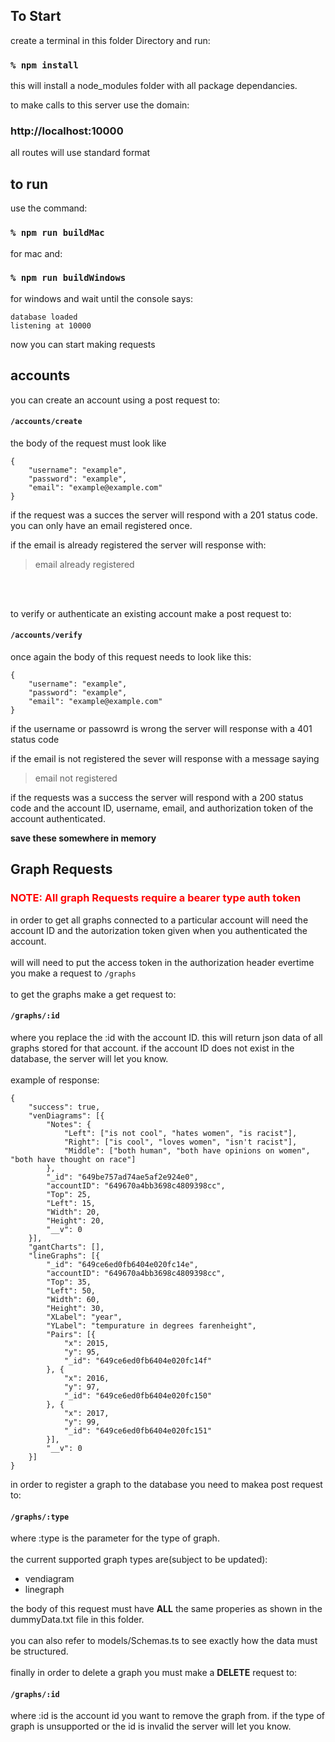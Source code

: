 ## To Start

create a terminal in this folder Directory and run:
### `% npm install`
this will install a node_modules folder with all package dependancies.

to make calls to this server use the domain:
### http://localhost:10000
all routes will use standard format

## to run

use the command:
### `% npm run buildMac`
for mac and:
### `% npm run buildWindows`
for windows
and wait until the console says:
```
database loaded
listening at 10000
```
now you can start making requests


## accounts

you can create an account using a post request to:
#### `/accounts/create`
the body of the request must look like 

```
{
    "username": "example",
    "password": "example",
    "email": "example@example.com"
}
```
if the request was a succes the server will respond with a 201 status code.
<br>
you can only have an email registered once.
<br>

if the email is already registered the server will response with:
>email already registered
<br>
<br>

to verify or authenticate an existing account make a post request to:
#### `/accounts/verify`
once again the body of this request needs to look like this:
```
{
    "username": "example",
    "password": "example",
    "email": "example@example.com"
}
```
if the username or passowrd is wrong the server will response with a 401 status code
<br>

if the email is not registered the sever will response with a message saying 
>email not registered

if the requests was a success the server will respond with a 200 status code and the account ID, username, email, and authorization token of the account authenticated.

**save these somewhere in memory**



## Graph Requests

### <span style="color: red;">NOTE: All graph Requests require a bearer type auth token</span>

in order to get all graphs connected to a particular account will need the account ID and the autorization token given when you authenticated the account.<br><br>
will will need to put the access token in the authorization header evertime you make a request to `/graphs`<br><br>
to get the graphs make a get request to:
#### `/graphs/:id`
where you replace the :id with the account ID. this will return json data of all graphs stored for that account. if the account ID does not exist in the database, the server will let you know.<br><br>
example of response:
```
{
    "success": true,
    "venDiagrams": [{
        "Notes": {
            "Left": ["is not cool", "hates women", "is racist"],
            "Right": ["is cool", "loves women", "isn't racist"],
            "Middle": ["both human", "both have opinions on women", "both have thought on race"]
        },
        "_id": "649be757ad74ae5af2e924e0",
        "accountID": "649670a4bb3698c4809398cc",
        "Top": 25,
        "Left": 15,
        "Width": 20,
        "Height": 20,
        "__v": 0
    }],
    "gantCharts": [],
    "lineGraphs": [{
        "_id": "649ce6ed0fb6404e020fc14e",
        "accountID": "649670a4bb3698c4809398cc",
        "Top": 35,
        "Left": 50,
        "Width": 60,
        "Height": 30,
        "XLabel": "year",
        "YLabel": "tempurature in degrees farenheight",
        "Pairs": [{
            "x": 2015,
            "y": 95,
            "_id": "649ce6ed0fb6404e020fc14f"
        }, {
            "x": 2016,
            "y": 97,
            "_id": "649ce6ed0fb6404e020fc150"
        }, {
            "x": 2017,
            "y": 99,
            "_id": "649ce6ed0fb6404e020fc151"
        }],
        "__v": 0
    }]
}
```

in order to register a graph to the database you need to makea post request to:
#### `/graphs/:type`
where :type is the parameter for the type of graph.<br><br>
the current supported graph types are(subject to be updated): 
- vendiagram 
- linegraph

the body of this request must have **ALL** the same properies as shown in the dummyData.txt file in this folder. <br><br>
you can also refer to models/Schemas.ts to see exactly how the data must be structured.<br><br>
finally in order to delete a graph you must make a **DELETE** request to:
#### `/graphs/:id`
where :id is the account id you want to remove the graph from.
if the type of graph is unsupported or the id is invalid the server will let you know.





